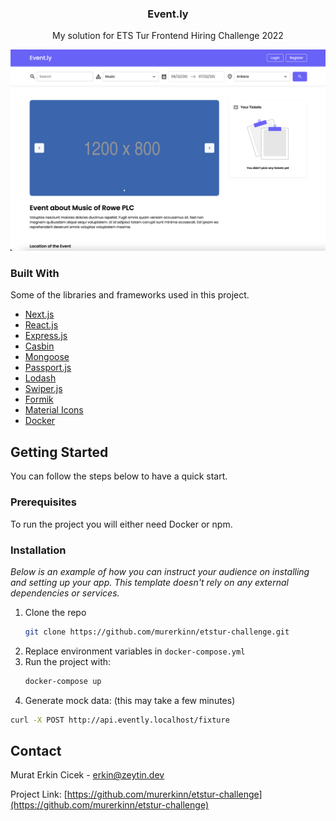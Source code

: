 <div align="center">
  <h3 align="center">Event.ly</h3>

  <p align="center">
    My solution for ETS Tur Frontend Hiring Challenge 2022
  </p>
</div>

![Event.ly Screen Shot](https://github.com/murerkinn/etstur-challenge/blob/main/project-screenshot.png?raw=true)

### Built With

Some of the libraries and frameworks used in this project.

- [Next.js](https://nextjs.org/)
- [React.js](https://reactjs.org/)
- [Express.js](https://expressjs.com/)
- [Casbin](https://casbin.org/en/)
- [Mongoose](https://mongoosejs.com/)
- [Passport.js](https://www.passportjs.org/)
- [Lodash](https://lodash.com/)
- [Swiper.js](https://swiperjs.com/)
- [Formik](https://formik.org/)
- [Material Icons](https://mui.com/material-ui/material-icons/)
- [Docker](https://www.docker.com/)

## Getting Started

You can follow the steps below to have a quick start.

### Prerequisites

To run the project you will either need Docker or npm.

### Installation

_Below is an example of how you can instruct your audience on installing and setting up your app. This template doesn't rely on any external dependencies or services._

1. Clone the repo
   ```sh
   git clone https://github.com/murerkinn/etstur-challenge.git
   ```
2. Replace environment variables in `docker-compose.yml`
3. Run the project with:
   ```sh
   docker-compose up
   ```
4. Generate mock data: (this may take a few minutes)

```sh
curl -X POST http://api.evently.localhost/fixture
```

## Contact

Murat Erkin Cicek - erkin@zeytin.dev

Project Link: [https://github.com/murerkinn/etstur-challenge](https://github.com/murerkinn/etstur-challenge)
